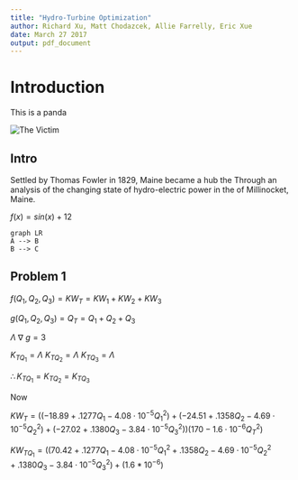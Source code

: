 ```yaml
---
title: "Hydro-Turbine Optimization"
author: Richard Xu, Matt Chodazcek, Allie Farrelly, Eric Xue
date: March 27 2017
output: pdf_document
---
```


# Introduction
This is a panda

![The Victim](https://media4.s-nbcnews.com/j/newscms/2016_36/1685951/ss-160826-twip-05_8cf6d4cb83758449fd400c7c3d71aa1f.nbcnews-ux-2880-1000.jpg)

## Intro
Settled by Thomas Fowler in 1829, Maine became a hub the Through an analysis of the changing state of hydro-electric power in the of Millinocket, Maine.  

$f(x) = sin(x) + 12$

```mermaid
graph LR
A --> B
B --> C
```
## Problem 1
$f(Q_{1}, Q_{2}, Q_{3}) = KW_{T} = KW_{1} + KW_{2} + KW_{3}$

$g(Q_{1}, Q_{2}, Q_{3}) = Q_{T} = Q_{1} + Q_{2} + Q_{3}$

$\Lambda\ \nabla\ g = 3$

$K_{TQ_{1}} = \Lambda$ $K_{TQ_{2}} = \Lambda$ $K_{TQ_{3}} = \Lambda$   

$\therefore K_{TQ_{1}} = K_{TQ_{2}} = K_{TQ_{3}}$

Now

$KW_{T} = ((-18.89 + .1277Q_{1} - 4.08 \cdot {10^{-5}}Q_{1}^2 ) + (-24.51 + .1358Q_{2} - 4.69\cdot{10^{-5}}Q_{2}^2) + (-27.02 + .1380Q_{3} - 3.84\cdot{10^{-5}}Q_{3}^2))(170 - 1.6\cdot{10^{-6}}Q_{T}^2)$

$KW_{TQ_{1}} = ((70.42 + .1277Q_{1} - 4.08 \cdot {10^{-5}}Q_{1}^2 + .1358Q_{2} - 4.69\cdot{10^{-5}}Q_{2}^2 + .1380Q_{3} - 3.84\cdot{10^{-5}}Q_{3}^2) + (1.6*{10^{-6}})$
